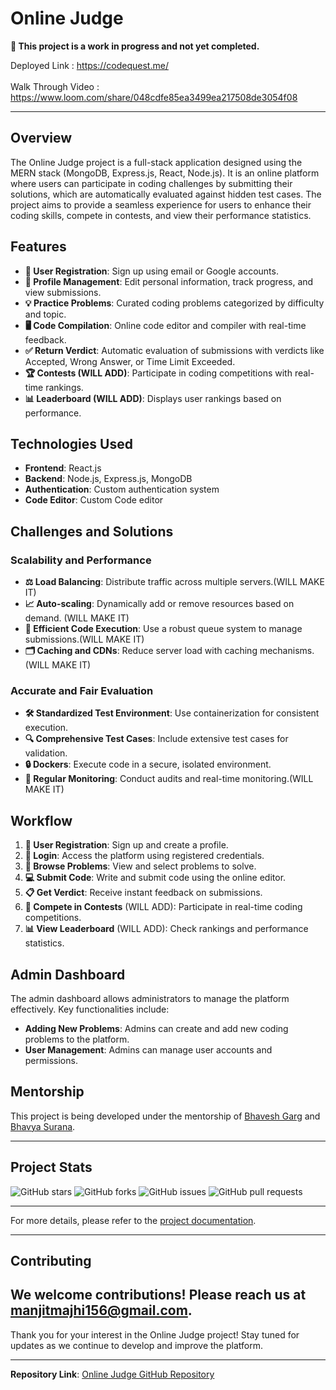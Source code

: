 # Online Judge

**🚧 This project is a work in progress and not yet completed.**

Deployed Link : https://codequest.me/ <br>
<br>
Walk Through Video : https://www.loom.com/share/048cdfe85ea3499ea217508de3054f08


---

## Overview

The Online Judge project is a full-stack application designed using the MERN stack (MongoDB, Express.js, React, Node.js). It is an online platform where users can participate in coding challenges by submitting their solutions, which are automatically evaluated against hidden test cases. The project aims to provide a seamless experience for users to enhance their coding skills, compete in contests, and view their performance statistics.

## Features

- **👤 User Registration**: Sign up using email or Google accounts.
- **🔧 Profile Management**: Edit personal information, track progress, and view submissions.
- **💡 Practice Problems**: Curated coding problems categorized by difficulty and topic.
- **🖥️ Code Compilation**: Online code editor and compiler with real-time feedback.
- **✅ Return Verdict**: Automatic evaluation of submissions with verdicts like Accepted, Wrong Answer, or Time Limit Exceeded.
- **🏆 Contests (WILL ADD)**: Participate in coding competitions with real-time rankings.
- **📊 Leaderboard (WILL ADD)**: Displays user rankings based on performance.

## Technologies Used

- **Frontend**: React.js
- **Backend**: Node.js, Express.js, MongoDB
- **Authentication**: Custom authentication system 
- **Code Editor**: Custom Code editor
  
## Challenges and Solutions

### Scalability and Performance

- **⚖️ Load Balancing**: Distribute traffic across multiple servers.(WILL MAKE IT)
- **📈 Auto-scaling**: Dynamically add or remove resources based on demand. (WILL MAKE IT)
- **🚀 Efficient Code Execution**: Use a robust queue system to manage submissions.(WILL MAKE IT)
- **🗂️ Caching and CDNs**: Reduce server load with caching mechanisms. (WILL MAKE IT)

### Accurate and Fair Evaluation

- **🛠️ Standardized Test Environment**: Use containerization for consistent execution.
- **🔍 Comprehensive Test Cases**: Include extensive test cases for validation.
- **🔒 Dockers**: Execute code in a secure, isolated environment.
- **📅 Regular Monitoring**: Conduct audits and real-time monitoring.(WILL MAKE IT)

## Workflow

1. **👤 User Registration**: Sign up and create a profile.
2. **🔑 Login**: Access the platform using registered credentials.
3. **📝 Browse Problems**: View and select problems to solve.
4. **💻 Submit Code**: Write and submit code using the online editor.
5. **📋 Get Verdict**: Receive instant feedback on submissions.
6. **🏅 Compete in Contests** (WILL ADD): Participate in real-time coding competitions.
7. **📊 View Leaderboard** (WILL ADD): Check rankings and performance statistics.

## Admin Dashboard

The admin dashboard allows administrators to manage the platform effectively. Key functionalities include:

- **Adding New Problems**: Admins can create and add new coding problems to the platform.
- **User Management**: Admins can manage user accounts and permissions.

## Mentorship

This project is being developed under the mentorship of [Bhavesh Garg](https://www.linkedin.com/in/bhavesh1129/) and [Bhavya Surana](https://www.linkedin.com/in/bhavya-surana/).

---

## Project Stats

![GitHub stars](https://img.shields.io/github/stars/manjit-hub/online-judge) 
![GitHub forks](https://img.shields.io/github/forks/manjit-hub/online-judge)
![GitHub issues](https://img.shields.io/github/issues/manjit-hub/online-judge)
![GitHub pull requests](https://img.shields.io/github/issues-pr/manjit-hub/online-judge)

---

For more details, please refer to the [project documentation](https://shorturl.at/qpMrm).

---

## Contributing

We welcome contributions! Please reach us at [manjitmajhi156@gmail.com](mailto:manjitmajhi156@gmail.com).
---

Thank you for your interest in the Online Judge project! Stay tuned for updates as we continue to develop and improve the platform.

---

**Repository Link**: [Online Judge GitHub Repository](https://github.com/manjit-hub/Online-Judge.git)
